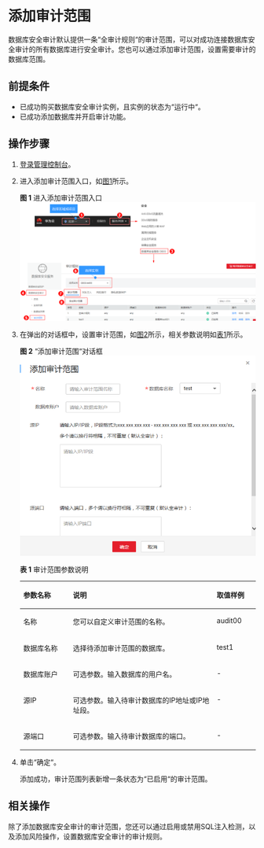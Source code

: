 # 添加审计范围<a name="ZH-CN_TOPIC_0145057225"></a>

数据库安全审计默认提供一条“全审计规则“的审计范围，可以对成功连接数据库安全审计的所有数据库进行安全审计。您也可以通过添加审计范围，设置需要审计的数据库范围。

## 前提条件<a name="section070891116319"></a>

-   已成功购买数据库安全审计实例，且实例的状态为“运行中“。
-   已成功添加数据库并开启审计功能。

## 操作步骤<a name="section13224195251412"></a>

1.  [登录管理控制台](https://console.huaweicloud.com/)。
2.  进入添加审计范围入口，如[图1](#fig61991836131419)所示。

    **图 1**  进入添加审计范围入口<a name="fig61991836131419"></a>  
    ![](figures/进入添加审计范围入口.png "进入添加审计范围入口")

3.  在弹出的对话框中，设置审计范围，如[图2](#fig97457713117)所示，相关参数说明如[表1](#table474657203117)所示。

    **图 2** “添加审计范围“对话框<a name="fig97457713117"></a>  
    ![](figures/添加审计范围对话框.png "添加审计范围对话框")

    **表 1**  审计范围参数说明

    <a name="table474657203117"></a>
    <table><thead align="left"><tr id="row274619703110"><th class="cellrowborder" valign="top" width="21.02%" id="mcps1.2.4.1.1"><p id="p117461775311"><a name="p117461775311"></a><a name="p117461775311"></a>参数名称</p>
    </th>
    <th class="cellrowborder" valign="top" width="60.980000000000004%" id="mcps1.2.4.1.2"><p id="p1374617711318"><a name="p1374617711318"></a><a name="p1374617711318"></a>说明</p>
    </th>
    <th class="cellrowborder" valign="top" width="18%" id="mcps1.2.4.1.3"><p id="p1774612703119"><a name="p1774612703119"></a><a name="p1774612703119"></a>取值样例</p>
    </th>
    </tr>
    </thead>
    <tbody><tr id="row57471572315"><td class="cellrowborder" valign="top" width="21.02%" headers="mcps1.2.4.1.1 "><p id="p17471476318"><a name="p17471476318"></a><a name="p17471476318"></a>名称</p>
    </td>
    <td class="cellrowborder" valign="top" width="60.980000000000004%" headers="mcps1.2.4.1.2 "><p id="p1874710773117"><a name="p1874710773117"></a><a name="p1874710773117"></a>您可以自定义审计范围的名称。</p>
    </td>
    <td class="cellrowborder" valign="top" width="18%" headers="mcps1.2.4.1.3 "><p id="p197474723112"><a name="p197474723112"></a><a name="p197474723112"></a>audit00</p>
    </td>
    </tr>
    <tr id="row10747976313"><td class="cellrowborder" valign="top" width="21.02%" headers="mcps1.2.4.1.1 "><p id="p67471679316"><a name="p67471679316"></a><a name="p67471679316"></a>数据库名称</p>
    </td>
    <td class="cellrowborder" valign="top" width="60.980000000000004%" headers="mcps1.2.4.1.2 "><p id="p127476712317"><a name="p127476712317"></a><a name="p127476712317"></a>选择待添加审计范围的数据库。</p>
    </td>
    <td class="cellrowborder" valign="top" width="18%" headers="mcps1.2.4.1.3 "><p id="p374718719313"><a name="p374718719313"></a><a name="p374718719313"></a>test1</p>
    </td>
    </tr>
    <tr id="row674711712315"><td class="cellrowborder" valign="top" width="21.02%" headers="mcps1.2.4.1.1 "><p id="p17747571313"><a name="p17747571313"></a><a name="p17747571313"></a>数据库账户</p>
    </td>
    <td class="cellrowborder" valign="top" width="60.980000000000004%" headers="mcps1.2.4.1.2 "><p id="p1174714733119"><a name="p1174714733119"></a><a name="p1174714733119"></a>可选参数。输入数据库的用户名。</p>
    </td>
    <td class="cellrowborder" valign="top" width="18%" headers="mcps1.2.4.1.3 "><p id="p11747277315"><a name="p11747277315"></a><a name="p11747277315"></a>-</p>
    </td>
    </tr>
    <tr id="row57476763110"><td class="cellrowborder" valign="top" width="21.02%" headers="mcps1.2.4.1.1 "><p id="p474713714310"><a name="p474713714310"></a><a name="p474713714310"></a>源IP</p>
    </td>
    <td class="cellrowborder" valign="top" width="60.980000000000004%" headers="mcps1.2.4.1.2 "><p id="p774719773115"><a name="p774719773115"></a><a name="p774719773115"></a>可选参数。输入待审计数据库的IP地址或IP地址段。</p>
    </td>
    <td class="cellrowborder" valign="top" width="18%" headers="mcps1.2.4.1.3 "><p id="p167478793119"><a name="p167478793119"></a><a name="p167478793119"></a>-</p>
    </td>
    </tr>
    <tr id="row57473714311"><td class="cellrowborder" valign="top" width="21.02%" headers="mcps1.2.4.1.1 "><p id="p174716713117"><a name="p174716713117"></a><a name="p174716713117"></a>源端口</p>
    </td>
    <td class="cellrowborder" valign="top" width="60.980000000000004%" headers="mcps1.2.4.1.2 "><p id="p16747147153113"><a name="p16747147153113"></a><a name="p16747147153113"></a>可选参数。输入待审计数据库的端口。</p>
    </td>
    <td class="cellrowborder" valign="top" width="18%" headers="mcps1.2.4.1.3 "><p id="p1374715733116"><a name="p1374715733116"></a><a name="p1374715733116"></a>-</p>
    </td>
    </tr>
    </tbody>
    </table>

4.  单击“确定“。

    添加成功，审计范围列表新增一条状态为“已启用“的审计范围。


## 相关操作<a name="section1436832312226"></a>

除了添加数据库安全审计的审计范围，您还可以通过启用或禁用SQL注入检测，以及添加风险操作，设置数据库安全审计的审计规则。

